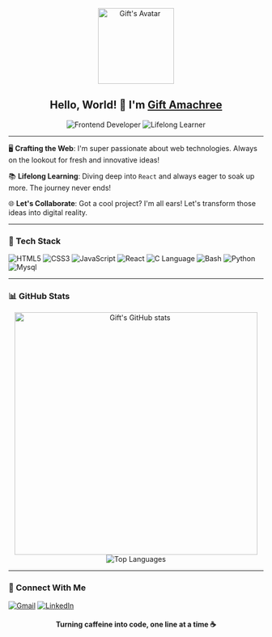 <p align="center">
  <img src="YOUR_PROFILE_PICTURE_LINK" alt="Gift's Avatar" width="150">
</p>

<h2 align="center">Hello, World! 👋 I'm <a href="https://github.com/jen67">Gift Amachree</a></h2>
<p align="center">
  <img src="https://img.shields.io/badge/Frontend-Developer-blue?style=for-the-badge" alt="Frontend Developer">
  <img src="https://img.shields.io/badge/Lifelong-Learner-orange?style=for-the-badge" alt="Lifelong Learner">
</p>

---

🖥️ **Crafting the Web**: I'm super passionate about web technologies. Always on the lookout for fresh and innovative ideas!

📚 **Lifelong Learning**: Diving deep into `React` and always eager to soak up more. The journey never ends!

🌐 **Let's Collaborate**: Got a cool project? I'm all ears! Let's transform those ideas into digital reality.

---

<h3>🔧 Tech Stack</h3>

<p>
  <img src="https://img.shields.io/badge/HTML5-E34F26?style=for-the-badge&logo=html5&logoColor=white" alt="HTML5"/>
  <img src="https://img.shields.io/badge/CSS3-1572B6?style=for-the-badge&logo=css3&logoColor=white" alt="CSS3"/>
  <img src="https://img.shields.io/badge/JavaScript-F7DF1E?style=for-the-badge&logo=javascript&logoColor=black" alt="JavaScript"/>
  <img src="https://img.shields.io/badge/React-61DAFB?style=for-the-badge&logo=react&logoColor=black" alt="React"/>
  <img src="https://img.shields.io/badge/C-A8B9CC?style=for-the-badge&logo=c&logoColor=black" alt="C Language"/>
  <img src="https://img.shields.io/badge/Bash-4EAA25?style=for-the-badge&logo=gnu-bash&logoColor=white" alt="Bash"/>
  <img src="https://img.shields.io/badge/Python-3776AB?style=for-the-badge&logo=python&logoColor=white" alt="Python"/>
  <img src="https://img.shields.io/badge/MySQL-4479A1?style=for-the-badge&logo=mysql&logoColor=white" alt="Mysql"/>
</p>

---

<h3>📊 GitHub Stats</h3>

<p align="center">
  <img src="https://github-readme-stats.vercel.app/api?username=jen67&show_icons=true&count_private=true&theme=radical" width="480" alt="Gift's GitHub stats" />
  <img src="https://github-readme-stats.vercel.app/api/top-langs/?username=jen67&layout=compact&theme=radical" alt="Top Languages" />
</p>

---

<h3>🔗 Connect With Me</h3>

<p>
  <a href="mailto:amakrigift2000@gmail.com"><img src="https://img.shields.io/badge/Email-D14836?style=for-the-badge&logo=gmail&logoColor=white" alt="Gmail"></a>
  <a href="https://www.linkedin.com/in/gift-amachree-8a523623b/"><img src="https://img.shields.io/badge/LinkedIn-0077B5?style=for-the-badge&logo=linkedin&logoColor=white" alt="LinkedIn"></a>
</p>

<h4 align="center">Turning caffeine into code, one line at a time ☕</h4>
